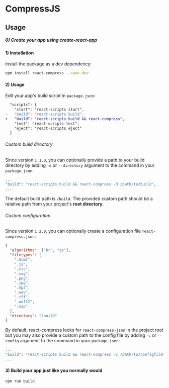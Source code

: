 # CompressJS

## Usage

##### 0) Create your app using create-react-app

#### 1) Installation

Install the package as a dev dependency:

```bash
npm install react-compress --save-dev
```

#### 2) Usage

Edit your app's build script in `package.json`:

```diff
  "scripts": {
    "start": "react-scripts start",
-   "build": "react-scripts build",
+   "build": "react-scripts build && react-compress",
    "test": "react-scripts test",
    "eject": "react-scripts eject"
  }
```

###### Custom build directory

Since version `1.1.0`, you can optionally provide a path to your build directory by adding `-d` or `--directory` argument to the command in your `package.json`:

```bash
...
"build": "react-scripts build && react-compress -d /path/to/build",
...
```

The default build path is `/build`. The provided custom path should be a relative path from your project's **root directory**.

###### Custom configuration

Since version `1.2.0`, you can optionally create a configuration file `react-compress.json`:

```json
{
  "algorithms": ["br", "gz"],
  "filetypes": [
    ".html",
    ".js",
    ".css",
    ".svg",
    ".png",
    ".jpg",
    ".mp3",
    ".wav",
    ".tff",
    ".woff2",
    ".map"
  ],
  "directory": "/build"
}
```

By default, react-compress looks for `react-compress-json` in the project root but you may also provide a custom path to the config file by adding `-c` or `--config` argument to the command in your `package.json`:

```bash
...
"build": "react-scripts build && react-compress -c /path/to/configfile",
...
```

#### 3) Build your app just like you normally would

```bash
npm run build
```

